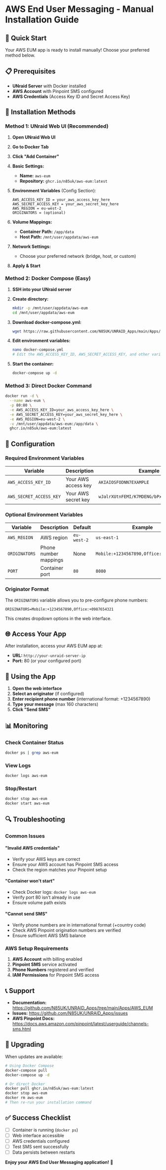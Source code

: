 # AWS End User Messaging - Manual Installation Guide

## 🎯 Quick Start

Your AWS EUM app is ready to install manually! Choose your preferred method below.

## 📋 Prerequisites

- **UNraid Server** with Docker installed
- **AWS Account** with Pinpoint SMS configured
- **AWS Credentials** (Access Key ID and Secret Access Key)

## 🚀 Installation Methods

### Method 1: UNraid Web UI (Recommended)

1. **Open UNraid Web UI**
2. **Go to Docker Tab**
3. **Click "Add Container"**

4. **Basic Settings:**
   - **Name:** `aws-eum`
   - **Repository:** `ghcr.io/n85uk/aws-eum:latest`

5. **Environment Variables** (Config Section):

   ```env
   AWS_ACCESS_KEY_ID = your_aws_access_key_here
   AWS_SECRET_ACCESS_KEY = your_aws_secret_key_here
   AWS_REGION = eu-west-2
   ORIGINATORS = (optional)
   ```

6. **Volume Mappings:**
   - **Container Path:** `/app/data`
   - **Host Path:** `/mnt/user/appdata/aws-eum`

7. **Network Settings:**
   - Choose your preferred network (bridge, host, or custom)

8. **Apply & Start**

### Method 2: Docker Compose (Easy)

1. **SSH into your UNraid server**
2. **Create directory:**

   ```bash
   mkdir -p /mnt/user/appdata/aws-eum
   cd /mnt/user/appdata/aws-eum
   ```

3. **Download docker-compose.yml:**

   ```bash
   wget https://raw.githubusercontent.com/N85UK/UNRAID_Apps/main/Apps/AWS_EUM/docker-compose.yml
   ```

4. **Edit environment variables:**

   ```bash
   nano docker-compose.yml
   # Edit the AWS_ACCESS_KEY_ID, AWS_SECRET_ACCESS_KEY, and other variables
   ```

5. **Start the container:**

   ```bash
   docker-compose up -d
   ```

### Method 3: Direct Docker Command

```bash
docker run -d \
  --name aws-eum \
  -p 80:80 \
  -e AWS_ACCESS_KEY_ID=your_aws_access_key_here \
  -e AWS_SECRET_ACCESS_KEY=your_aws_secret_key_here \
  -e AWS_REGION=eu-west-2 \
  -v /mnt/user/appdata/aws-eum:/app/data \
  ghcr.io/n85uk/aws-eum:latest
```

## 🔧 Configuration

### Required Environment Variables

| Variable | Description | Example |
|----------|-------------|---------|
| `AWS_ACCESS_KEY_ID` | Your AWS access key | `AKIAIOSFODNN7EXAMPLE` |
| `AWS_SECRET_ACCESS_KEY` | Your AWS secret key | `wJalrXUtnFEMI/K7MDENG/bPxRfiCYEXAMPLEKEY` |

### Optional Environment Variables

| Variable | Description | Default | Example |
|----------|-------------|---------|---------|
| `AWS_REGION` | AWS region | `eu-west-2` | `us-east-1` |
| `ORIGINATORS` | Phone number mappings | None | `Mobile:+1234567890,Office:+0987654321` |
| `PORT` | Container port | `80` | `8080` |

### Originator Format

The `ORIGINATORS` variable allows you to pre-configure phone numbers:

```env
ORIGINATORS=Mobile:+1234567890,Office:+0987654321
```

This creates dropdown options in the web interface.

## 🌐 Access Your App

After installation, access your AWS EUM app at:

- **URL:** `http://your-unraid-server-ip`
- **Port:** 80 (or your configured port)

## 📱 Using the App

1. **Open the web interface**
2. **Select an originator** (if configured)
3. **Enter recipient phone number** (international format: +1234567890)
4. **Type your message** (max 160 characters)
5. **Click "Send SMS"**

## 📊 Monitoring

### Check Container Status

```bash
docker ps | grep aws-eum
```

### View Logs

```bash
docker logs aws-eum
```

### Stop/Restart

```bash
docker stop aws-eum
docker start aws-eum
```

## 🔍 Troubleshooting

### Common Issues

#### "Invalid AWS credentials"

- Verify your AWS keys are correct
- Ensure your AWS account has Pinpoint SMS access
- Check the region matches your Pinpoint setup

#### "Container won't start"

- Check Docker logs: `docker logs aws-eum`
- Verify port 80 isn't already in use
- Ensure volume path exists

#### "Cannot send SMS"

- Verify phone numbers are in international format (+country code)
- Check AWS Pinpoint origination numbers are verified
- Ensure sufficient AWS SMS balance

### AWS Setup Requirements

1. **AWS Account** with billing enabled
2. **Pinpoint SMS** service activated
3. **Phone Numbers** registered and verified
4. **IAM Permissions** for Pinpoint SMS access

## 📞 Support

- **Documentation:** <https://github.com/N85UK/UNRAID_Apps/tree/main/Apps/AWS_EUM>
- **Issues:** <https://github.com/N85UK/UNRAID_Apps/issues>
- **AWS Pinpoint Docs:** <https://docs.aws.amazon.com/pinpoint/latest/userguide/channels-sms.html>

## 🔄 Upgrading

When updates are available:

```bash
# Using Docker Compose
docker-compose pull
docker-compose up -d

# Or direct Docker
docker pull ghcr.io/n85uk/aws-eum:latest
docker stop aws-eum
docker rm aws-eum
# Then re-run your installation command
```

## ✅ Success Checklist

- [ ] Container is running (`docker ps`)
- [ ] Web interface accessible
- [ ] AWS credentials configured
- [ ] Test SMS sent successfully
- [ ] Data persists between restarts

**Enjoy your AWS End User Messaging application!** 🎉
